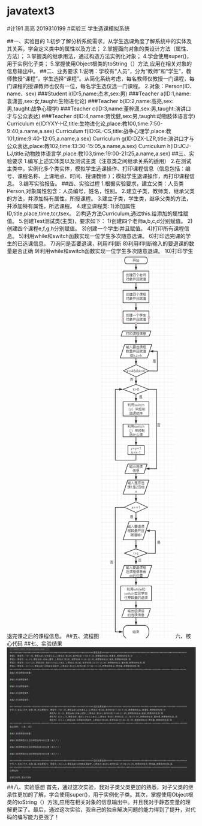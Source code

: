 # javatext3
#计191 高亮 2019310199
#实验三 学生选课模拟系统

##一、实验目的
1.初步了解分析系统需求，从学生选课角度了解系统中的实体及其关系，学会定义类中的属性以及方法；
2.掌握面向对象的类设计方法（属性、方法）；
3.掌握类的继承用法，通过构造方法实例化对象；
4.学会使用super()，用于实例化子类；
5.掌握使用Object根类的toString（）方法,应用在相关对象的信息输出中。
##二、业务要求
1.说明：学校有“人员”，分为“教师”和“学生”，教师教授“课程”，学生选择“课程”。从简化系统考虑，每名教师仅教授一门课程，每门课程的授课教师也仅有一位，每名学生选仅选一门课程。
2.对象：Person(ID、name、sex)
        ###Student i(ID:5,name:杰木,sex:男)
        ###Teacher a(ID:1,name:袁潇芸,sex:女,taught:生物进化论)
        ###Teacher b(ID:2,name:高亮,sex:男,taught:战争心理学)
        ###Teacher c(ID:3,name:董梓潇,sex:男,taught:演讲口才与公众表达)
        ###Teacher d(ID:4,name:贾忱健,sex:男,taught:动物肢体语言学)
Curriculum e(ID:YXY-HZ,title:生物进化论,place:教100,time:7:50-9:40,a.name,a.sex)
Curriculum f(ID:GL-CS,title:战争心理学,place:教101,time:9:40-12:05,a.name,a.sex)
Curriculum g(ID:DZX-LZR,title:演讲口才与公众表达,place:教102,time:13:30-15:05,a.name,a.sex)
Curriculum h(ID:JCJ-LJ,title:动物肢体语言学,place:教103,time:19:00-21:25,a.name,a.sex)
##三、实验要求
1.编写上述实体类以及测试主类（注意类之间继承关系的适用）
2.在测试主类中，实例化多个类实体，模拟学生选课操作、打印课程信息（信息包括：编号、课程名称、上课地点、时间、授课教师 ）；模拟学生退课操作，再打印课程信息。
3.编写实验报告。
##四、实验过程
1.根据实验要求，建立父类：人员类Person,对象属性包含：人员编号，姓名，性别。
2.建立子类，教师类，继承父类的方法，并添加特有属性，所授课程。
3.建立子类，学生类，继承父类的方法，并添加特有属性，所选课程。
4.建立课程类:
1)添加属性ID,title,place,time,tcr,tsex。
2)构造方法Curriculum,通过this.给添加的属性赋值。
5.创建Test测试类(主类)，要求如下：
1)创建四个老师a,b,c,d分别赋值。
2)创建四个课程e,f,g,h分别赋值。
3)创建一个学生i并且赋值。
4)打印所有课程信息。
5)利用while和switch函数实现一位学生多次随意选课。
6)打印选完课的学生的已选课信息。
7)询问是否要退课，利用if判断
8)利用if判断输入的要退课的数量是否正确
9)利用while和switch函数实现一位学生多次随意退课。
10)打印学生退完课之后的课程信息。
##五、流程图
![实验运行截图](https://github.com/1810834412/javatext3/blob/main/%E6%B5%81%E7%A8%8B%E5%9B%BE.png)
六、核心代码
##七、实验结果
![实验运行截图](https://github.com/1810834412/javatext3/blob/main/%E5%AE%9E%E9%AA%8C%E7%BB%93%E6%9E%9C.png)
##八、实验感想
首先，通过这次实验，我对子类父类更加的熟悉，对子父类的继承性更加的了解，学会使用super()，用于实例化子类。其次，掌握使用Object根类的toString（）方法,应用在相关对象的信息输出中。并且我对于静态变量的理解更深了。最后，通过这次实验，我自己的独自解决问题的能力得到了提升，对代码的编写能力更强了！
